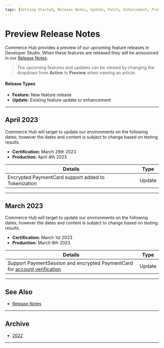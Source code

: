 ```yaml
---
tags: [Getting Started, Release Notes, Update, Patch, Enhancement, Preview]
---
```


# Preview Release Notes

Commerce Hub provides a preview of our upcoming feature releases in Developer Studio. When these features are released they will be announced in our [Release Notes](?path=docs/Release-Notes-Alerts/Release-Notes.md).

<!-- theme: info -->
> The upcoming features and updates can be viewed by changing the dropdown from **Active** to **Preview** when viewing an article.

#### Release Types

- **Feature:** New feature release
- **Update:** Existing feature update or enhancement

---

## April 2023

Commerce Hub will target to update our environments on the following dates; however the dates and content is subject to change based on testing results.

- **Certification:** March 28th 2023
- **Production:** April 4th 2023

| Details | Type |
| ----- | ----- |
| Encrypted PaymentCard support added to Tokenization | Update |

---

## March 2023

Commerce Hub will target to update our environments on the following dates; however the dates and content is subject to change based on testing results.

- **Certification:** March 1st 2023
- **Production:** March 8th 2023

| Details | Type |
| ----- | ----- |
| Support PaymentSession and encrypted PaymentCard for [account verification](?path=docs/Resources/API-Documents/Payments_VAS/Verification.md) | Update |

---

## See Also

- [Release Notes](?path=docs/Release-Notes-Alerts/Release-Notes.md)

---

## Archive

- [2022](?path=docs/Release-Notes-Alerts/PRN-2022.md)

---
